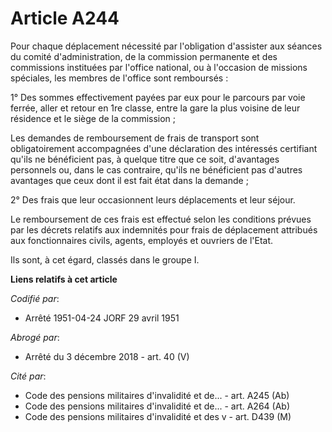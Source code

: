 # Article A244

Pour chaque déplacement nécessité par l'obligation d'assister aux séances du comité d'administration, de la commission
permanente et des commissions instituées par l'office national, ou à l'occasion de missions spéciales, les membres de
l'office sont remboursés :

1° Des sommes effectivement payées par eux pour le parcours par voie ferrée, aller et retour en 1re classe, entre la gare la
plus voisine de leur résidence et le siège de la commission ;

Les demandes de remboursement de frais de transport sont obligatoirement accompagnées d'une déclaration des intéressés
certifiant qu'ils ne bénéficient pas, à quelque titre que ce soit, d'avantages personnels ou, dans le cas contraire, qu'ils
ne bénéficient pas d'autres avantages que ceux dont il est fait état dans la demande ;

2° Des frais que leur occasionnent leurs déplacements et leur séjour.

Le remboursement de ces frais est effectué selon les conditions prévues par les décrets relatifs aux indemnités pour frais de
déplacement attribués aux fonctionnaires civils, agents, employés et ouvriers de l'Etat.

Ils sont, à cet égard, classés dans le groupe I.

**Liens relatifs à cet article**

_Codifié par_:

  - Arrêté 1951-04-24 JORF 29 avril 1951

_Abrogé par_:

  - Arrêté du 3 décembre 2018 - art. 40 (V)

_Cité par_:

  - Code des pensions militaires d'invalidité et de... - art. A245 (Ab)
  - Code des pensions militaires d'invalidité et de... - art. A264 (Ab)
  - Code des pensions militaires d'invalidité et des v - art. D439 (M)
